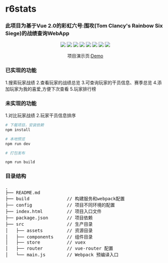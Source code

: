 # r6stats

### 此项目为基于Vue 2.0的彩虹六号:围攻(Tom Clancy's Rainbow Six Siege)的战绩查询WebApp
<p align='center'>
<a href='https://salmondaze.github.io/vue-R6stats'><img src='https://img.shields.io/scrutinizer/build/g/filp/whoops.svg'></a>
<a href='https://cn.vuejs.org/'><img src='https://img.shields.io/badge/vue-2.5.2-blue.svg'></a>
<a href='https://router.vuejs.org/'><img src='https://img.shields.io/badge/vue--router-3.0.1-blue.svg'></a>
<a href='https://vuex.vuejs.org/installation.html'><img src='https://img.shields.io/badge/vuex-3.0.1-blue.svg'></a>
<a href='https://www.kancloud.cn/yunye/axios/234845'><img src='https://img.shields.io/badge/axios-0.18.0-blue.svg'></a>
<a href='http://element-cn.eleme.io/#/zh-CN/component/installation'><img src='https://img.shields.io/badge/element--ui-2.4.0-blue.svg'></a>
<a href='https://github.com/marcuswestin/store.js'><img src='https://img.shields.io/badge/store.js-2.0.12-blue.svg'></a>
<a href='https://github.com/vuejs/vue-cli'><img src='https://img.shields.io/badge/vue--cli-2.4.0-blue.svg'></a>
</p>
<p align='center'>项目演示页:<a href='https://salmondaze.github.io/vue-R6stats'>Demo</a></p>

### 已实现的功能
1.搜索玩家战绩
2.查看玩家的战绩总览
3.可查询玩家的干员信息、赛季总览
4.添加玩家为我的喜爱,方便下次查看
5.玩家排行榜

### 未实现的功能
1.对比玩家战绩
2.玩家干员信息排序

```bash
# 下载项目，安装依赖
npm install

# 本地预览
npm run dev

# 打包发布

npm run build
```

### 目录结构
<pre>
.
├── README.md           
├── build              // 构建服务和webpack配置
├── config             // 项目不同环境的配置
├── index.html         // 项目入口文件
├── package.json       // 项目依赖
├── src                // 生产目录
│   ├── assets         // 资源目录
│   ├── components     // 组件目录
│   ├── store          // vuex
│   ├── router         // vue-router 配置
│   └── main.js        // Webpack 预编译入口
</pre>
